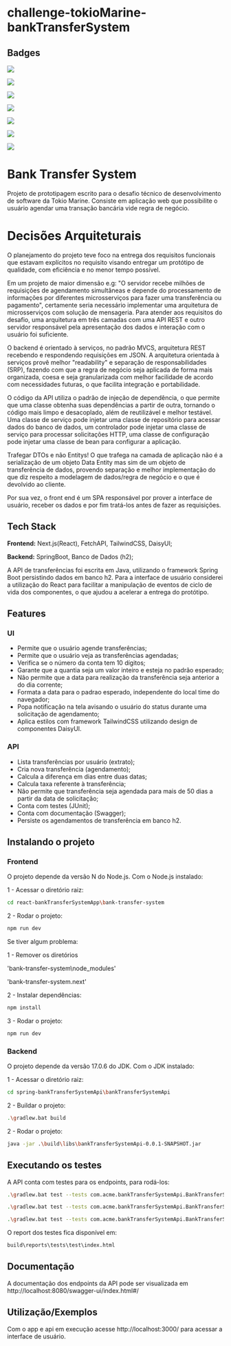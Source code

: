 # challenge-tokioMarine-bankTransferSystem


## Badges
![](https://img.shields.io/badge/lang-Java-brown)

![](https://img.shields.io/badge/jdk-Oracle_Open_JDK_---->_v17.0.6-purple)

![](https://img.shields.io/badge/framework-Sring_Boot_---->_v3.2.0-darkblue)

![](https://img.shields.io/badge/deps/build-Gradle_---->_v8.4-def)

![](https://img.shields.io/badge/tests-JUnit_---->_v4_and_v5-orange)

![](https://img.shields.io/badge/lang-Javascript-brown)

![](https://img.shields.io/badge/framework-Node.js_---->_v20.9.0-purple)


# Bank Transfer System
Projeto de prototipagem escrito para o desafio técnico de desenvolvimento de software da Tokio Marine. Consiste em aplicação web que possibilite o usuário agendar uma transação bancária vide regra de negócio.

# Decisões Arquiteturais
O planejamento do projeto teve foco na entrega dos requisitos funcionais que estavam explícitos no requisito visando entregar um protótipo de qualidade, com eficiência e no menor tempo possível.

Em um projeto de maior dimensão e.g: "O servidor recebe milhões de requisições de agendamento simultâneas e depende do processamento de informações por diferentes microsserviços para fazer uma transferência ou pagamento", certamente seria necessário implementar uma arquitetura de microsserviços com solução de mensageria. Para atender aos requisitos do desafio, uma arquitetura em três camadas com uma API REST e outro servidor responsável pela apresentação dos dados e interação com o usuário foi suficiente.

O backend é orientado à serviços, no padrão MVCS, arquitetura REST recebendo e respondendo requisições em JSON. A arquitetura orientada à serviços provê melhor "readability" e separação de responsabilidades (SRP), fazendo com que a regra de negócio seja aplicada de forma mais organizada, coesa e seja granularizada com melhor facilidade de acordo com necessidades futuras, o que facilita integração e portabilidade.

O código da API utiliza o padrão de injeção de dependência, o que permite que uma classe obtenha suas dependências a partir de outra, tornando o código mais limpo e desacoplado, além de reutilizável e melhor testável. Uma classe de serviço pode injetar uma classe de repositório para acessar dados do banco de dados, um controlador pode injetar uma classe de serviço para processar solicitações HTTP, uma classe de configuração pode injetar uma classe de bean para configurar a aplicação.

Trafegar DTOs e não Entitys! O que trafega na camada de aplicação não é a serialização de um objeto Data Entity mas sim de um objeto de transferência de dados, provendo separação e melhor implementação do que diz respeito a modelagem de dados/regra de negócio e o que é devolvido ao cliente.

Por sua vez, o front end é um SPA responsável por prover a interface de usuário, receber os dados e por fim tratá-los antes de fazer as requisições.









## Tech Stack

**Frontend:** Next.js(React), FetchAPI, TailwindCSS, DaisyUI;

**Backend:** SpringBoot, Banco de Dados (h2);

A API de transferências foi escrita em Java, utilizando o framework Spring Boot persistindo dados em banco h2. Para a interface de usuário considerei a utilização do React para facilitar a manipulação de eventos de ciclo de vida dos componentes, o que ajudou a acelerar a entrega do protótipo.
## Features
### UI
- Permite que o usuário agende transferências;
- Permite que o usuário veja as transferências agendadas;
- Verifica se o número da conta tem 10 dígitos;
- Garante que a quantia seja um valor inteiro e esteja no padrão esperado;
- Não permite que a data para realização da transferência seja anterior a do dia corrente;
- Formata a data para o padrao esperado, independente do local time do navegador;
- Popa notificação na tela avisando o usuário do status durante uma solicitação de agendamento;
- Aplica estilos com framework TailwindCSS utilizando design de componentes DaisyUI.
### API
- Lista transferências por usuário (extrato);
- Cria nova transferência (agendamento);
- Calcula a diferença em dias entre duas datas;
- Calcula taxa referente à transferência;
- Não permite que transferência seja agendada para mais de 50 dias a partir da data de solicitação;
- Conta com testes (JUnit);
- Conta com documentação (Swagger);
- Persiste os agendamentos de transferência em banco h2.


## Instalando o projeto

### Frontend

O projeto depende da versão N do Node.js. Com o Node.js instalado:

1 - Acessar o diretório raiz:
```bash
cd react-bankTransferSystemApp\bank-transfer-system
```
2 - Rodar o projeto:
```bash
npm run dev
```

Se tiver algum problema:

1 - Remover os diretórios

'bank-transfer-system\node_modules' 

'bank-transfer-system\.next'

2 - Instalar dependências:
```bash
npm install
```
3 - Rodar o projeto:
```bash
npm run dev
```

### Backend

O projeto depende da versão 17.0.6 do JDK. Com o JDK instalado:

1 - Acessar o diretório raiz:
```bash
cd spring-bankTransferSystemApi\bankTransferSystemApi
```
2 - Buildar o projeto:
```bash
.\gradlew.bat build
```
2 - Rodar o projeto:
```bash
java -jar .\build\libs\bankTransferSystemApi-0.0.1-SNAPSHOT.jar
```
    
## Executando os testes

A API conta com testes para os endpoints, para rodá-los:

```bash
.\gradlew.bat test --tests com.acme.bankTransferSystemApi.BankTransferSystemApiApplicationTests.shouldScheduleTransfer
```
```bash
.\gradlew.bat test --tests com.acme.bankTransferSystemApi.BankTransferSystemApiApplicationTests.shouldNotScheduleTransfer
```
```bash
.\gradlew.bat test --tests com.acme.bankTransferSystemApi.BankTransferSystemApiApplicationTests.shouldNotReturnStatementsIncaseUserNeverScheduledATransfer
```
O report dos testes fica disponível em: 

```bash
build\reports\tests\test\index.html
```

## Documentação
A documentação dos endpoints da API pode ser visualizada em http://localhost:8080/swagger-ui/index.html#/
## Utilização/Exemplos
Com o app e api em execução acesse http://localhost:3000/ para acessar a interface de usuário.
